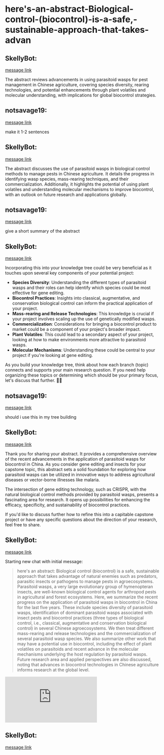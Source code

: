 # here's-an-abstract-Biological-control-(biocontrol)-is-a-safe,-sustainable-approach-that-takes-advan

## **SkellyBot**:

 [message link](https://discord.com/channels/1194766712680222800/1219756675729199124/1219756985403179180) 

 The abstract reviews advancements in using parasitoid wasps for pest management in Chinese agriculture, covering species diversity, rearing technologies, and potential enhancements through plant volatiles and molecular understanding, with implications for global biocontrol strategies.

## **notsavage19**:

 [message link](https://discord.com/channels/1194766712680222800/1219756675729199124/1219756982643458150) 

 make it 1-2 sentences

## **SkellyBot**:

 [message link](https://discord.com/channels/1194766712680222800/1219756675729199124/1219756850157850624) 

 The abstract discusses the use of parasitoid wasps in biological control methods to manage pests in Chinese agriculture. It details the progress in identifying wasp species, mass-rearing techniques, and their commercialization. Additionally, it highlights the potential of using plant volatiles and understanding molecular mechanisms to improve biocontrol, with an outlook on future research and applications globally.

## **notsavage19**:

 [message link](https://discord.com/channels/1194766712680222800/1219756675729199124/1219756843434381372) 

 give a short summary of the abstract

## **SkellyBot**:

 [message link](https://discord.com/channels/1194766712680222800/1219756675729199124/1219756784529444976) 

 Incorporating this into your knowledge tree could be very beneficial as it touches upon several key components of your potential project:

- **Species Diversity**: Understanding the different types of parasitoid wasps and their roles can help identify which species could be most effective for gene editing.
- **Biocontrol Practices**: Insights into classical, augmentative, and conservation biological control can inform the practical application of your project.
- **Mass-rearing and Release Technologies**: This knowledge is crucial if your project involves scaling up the use of genetically modified wasps.
- **Commercialization**: Considerations for bringing a biocontrol product to market could be a component of your project's broader impact.
- **Plant Volatiles**: This could lead to a secondary aspect of your project, looking at how to make environments more attractive to parasitoid wasps.
- **Molecular Mechanisms**: Understanding these could be central to your project if you're looking at gene editing.

As you build your knowledge tree, think about how each branch (topic) connects and supports your main research question. If you need help organizing these topics or determining which should be your primary focus, let's discuss that further. 🌿🐝

## **notsavage19**:

 [message link](https://discord.com/channels/1194766712680222800/1219756675729199124/1219756782948323481) 

 should i use this in my tree building

## **SkellyBot**:

 [message link](https://discord.com/channels/1194766712680222800/1219756675729199124/1219756692061814905) 

 Thank you for sharing your abstract. It provides a comprehensive overview of the recent advancements in the application of parasitoid wasps for biocontrol in China. As you consider gene editing and insects for your capstone topic, this abstract sets a solid foundation for exploring how parasitoid wasps can be utilized in innovative ways to address agricultural diseases or vector-borne illnesses like malaria. 

The intersection of gene editing technology, such as CRISPR, with the natural biological control methods provided by parasitoid wasps, presents a fascinating area for research. It opens up possibilities for enhancing the efficacy, specificity, and sustainability of biocontrol practices. 

If you'd like to discuss further how to refine this into a capitable capstone project or have any specific questions about the direction of your research, feel free to share.

## **SkellyBot**:

 [message link](https://discord.com/channels/1194766712680222800/1219756675729199124/1219756679063933041) 

 Starting new chat with initial message:

> here's an abstract: Biological control (biocontrol) is a safe, sustainable approach that takes advantage of natural enemies such as predators, parasitic insects or pathogens to manage pests in agroecosystems. Parasitoid wasps, a very large evolutionary group of hymenopteran insects, are well-known biological control agents for arthropod pests in agricultural and forest ecosystems. Here, we summarize the recent progress on the application of parasitoid wasps in biocontrol in China for the last five years. These include species diversity of parasitoid wasps, identification of dominant parasitoid wasps associated with insect pests and biocontrol practices (three types of biological control, i.e., classical, augmentative and conservation biological control) in several Chinese agroecosystems. We then treat different mass-rearing and release technologies and the commercialization of several parasitoid wasp species. We also summarize other work that may have a potential use in biocontrol, including the effect of plant volatiles on parasitoids and recent advance in the molecular mechanisms underlying the host regulation by parasitoid wasps. Future research area and applied perspectives are also discussed, noting that advances in biocontrol technologies in Chinese agriculture informs research at the global level.

![chat-1219756675729199124.json](https://cdn.discordapp.com/attachments/1219756675729199124/1219756997625253998/chat-1219756675729199124.json?ex=6615b0ba&is=66033bba&hm=59612d1dc322ae18bb16df964417a582ddf37069dba85d4de66f3743d66f6ccf&)

## **SkellyBot**:

 [message link](https://discord.com/channels/1194766712680222800/1219756675729199124/1219756676819718154) 

 

